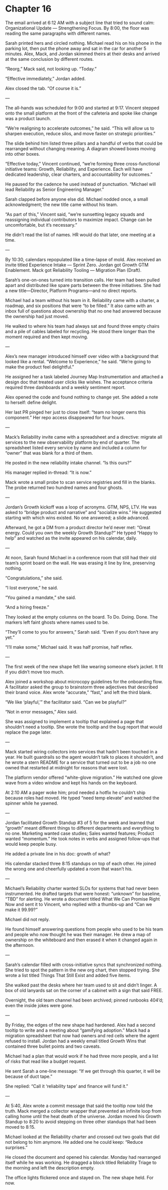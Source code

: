 # Chapter 16

The email arrived at 6:12 AM with a subject line that tried to sound calm: Organizational Update — Strengthening Focus. By 8:00, the floor was reading the same paragraphs with different names.

Sarah printed hers and circled nothing. Michael read his on his phone in the parking lot, then put the phone away and sat in the car for another 5 minutes. Alex, Mack, and Jordan skimmed theirs at their desks and arrived at the same conclusion by different routes.

“Reorg,” Mack said, not looking up. “Today.”

“Effective immediately,” Jordan added.

Alex closed the tab. “Of course it is.”

—

The all-hands was scheduled for 9:00 and started at 9:17. Vincent stepped onto the small platform at the front of the cafeteria and spoke like change was a product launch.

“We’re realigning to accelerate outcomes,” he said. “This will allow us to sharpen execution, reduce silos, and move faster on strategic priorities.”

The slide behind him listed three pillars and a handful of verbs that could be rearranged without changing meaning. A diagram showed boxes moving into other boxes.

“Effective today,” Vincent continued, “we’re forming three cross-functional initiative teams: Growth, Reliability, and Experience. Each will have dedicated leadership, clear charters, and accountability for outcomes.”

He paused for the cadence he used instead of punctuation. “Michael will lead Reliability as Senior Engineering Manager.”

Sarah clapped before anyone else did. Michael nodded once, a small acknowledgment; the new title came without his team.

“As part of this,” Vincent said, “we’re sunsetting legacy squads and reassigning individual contributors to maximize impact. Change can be uncomfortable, but it’s necessary.”

He didn’t read the list of names. HR would do that later, one meeting at a time.

—

By 10:30, calendars repopulated like a time-lapse of mold. Alex received an invite titled Experience Intake — Sprint Zero. Jordan got Growth GTM Enablement. Mack got Reliability Tooling — Migration Plan (Draft).

Sarah’s one-on-ones turned into transition calls. Her team had been pulled apart and distributed like spare parts between the three initiatives. She had a new title—Director, Platform Programs—and no direct reports.

Michael had a team without his team in it. Reliability came with a charter, a roadmap, and six positions that were “to be filled.” It also came with an inbox full of questions about ownership that no one had answered because the ownership had just moved.

He walked to where his team had always sat and found three empty chairs and a pile of cables labeled for recycling. He stood there longer than the moment required and then kept moving.

—

Alex’s new manager introduced himself over video with a background that looked like a rental. “Welcome to Experience,” he said. “We’re going to make the product feel delightful.”

He assigned her a task labeled Journey Map Instrumentation and attached a design doc that treated user clicks like wishes. The acceptance criteria required three dashboards and a weekly sentiment report.

Alex opened the code and found nothing to change yet. She added a note to herself: define delight.

Her last PR pinged her just to close itself: “team no longer owns this component.” Her repo access disappeared for four hours.

—

Mack’s Reliability invite came with a spreadsheet and a directive: migrate all services to the new observability platform by end of quarter. The spreadsheet listed every service by name and included a column for “owner” that was blank for a third of them.

He posted in the new reliability intake channel. “Is this ours?”

His manager replied in-thread: “It is now.”

Mack wrote a small probe to scan service registries and fill in the blanks. The probe returned two hundred names and four ghosts.

—

Jordan’s Growth kickoff was a loop of acronyms. GTM, NPS, LTV. He was asked to “bridge product and narrative” and “socialize wins.” He suggested starting with which wins existed. No one answered; a slide advanced.

Afterward, he got a DM from a product director he’d never met: “Great energy. Could you own the weekly Growth Standup?” He typed “Happy to help” and watched as the invite appeared on his calendar, daily.

—

At noon, Sarah found Michael in a conference room that still had their old team’s sprint board on the wall. He was erasing it line by line, preserving nothing.

“Congratulations,” she said.

“I lost everyone,” he said.

“You gained a mandate,” she said.

“And a hiring freeze.”

They looked at the empty columns on the board. To Do. Doing. Done. The markers left faint ghosts where names used to be.

“They’ll come to you for answers,” Sarah said. “Even if you don’t have any yet.”

“I’ll make some,” Michael said. It was half promise, half reflex.

—

The first week of the new shape felt like wearing someone else’s jacket. It fit if you didn’t move too much.

Alex joined a workshop about microcopy guidelines for the onboarding flow. A facilitator asked the group to brainstorm three adjectives that described their brand voice. Alex wrote “accurate,” “fast,” and left the third blank.

“We like ‘playful,’” the facilitator said. “Can we be playful?”

“Not in error messages,” Alex said.

She was assigned to implement a tooltip that explained a page that shouldn’t need a tooltip. She wrote the tooltip and the bug report that would replace the page later.

—

Mack started wiring collectors into services that hadn’t been touched in a year. He built guardrails so the agent wouldn’t talk to places it shouldn’t, and he wrote a stern README for a service that turned out to be a job no one owned that restarted at midnight for reasons that were lost.

The platform vendor offered “white-glove migration.” He watched one glove wave from a video window and kept his hands on the keyboard.

At 2:10 AM a pager woke him; prod needed a hotfix he couldn’t ship because roles had moved. He typed “need temp elevate” and watched the spinner while he yawned.

—

Jordan facilitated Growth Standup #3 of 5 for the week and learned that “growth” meant different things to different departments and everything to no one. Marketing wanted case studies; Sales wanted features; Product wanted “momentum.” He took notes in verbs and assigned follow-ups that would keep people busy.

He added a private line in his doc: growth of what?

His calendar stacked three 8:15 standups on top of each other. He joined the wrong one and cheerfully updated a room that wasn’t his.

—

Michael’s Reliability charter wanted SLOs for systems that had never been instrumented. He drafted targets that were honest: “unknown” for baseline, “TBD” for alerting. He wrote a document titled What We Can Promise Right Now and sent it to Vincent, who replied with a thumbs-up and “Can we make it 99.99?”

Michael did not reply.

He found himself answering questions from people who used to be his team and people who now thought he was their manager. He drew a map of ownership on the whiteboard and then erased it when it changed again in the afternoon.

—

Sarah’s calendar filled with cross-initiative syncs that synchronized nothing. She tried to spot the pattern in the new org chart, then stopped trying. She wrote a list titled Things That Still Exist and added five items.

She walked past the desks where her team used to sit and didn’t linger. A box of old lanyards sat on the corner of a cabinet with a sign that said FREE.

Overnight, the old team channel had been archived; pinned runbooks 404’d; even the inside jokes were gone.

—

By Friday, the edges of the new shape had hardened. Alex had a second tooltip to write and a meeting about “gamifying adoption.” Mack had a migration spreadsheet that now had owners and red cells where the agent refused to install. Jordan had a weekly email titled Growth Wins that contained three bullet points and two caveats.

Michael had a plan that would work if he had three more people, and a list of risks that read like a budget request.

He sent Sarah a one-line message: “If we get through this quarter, it will be because of duct tape.”

She replied: “Call it ‘reliability tape’ and finance will fund it.”

—

At 5:40, Alex wrote a commit message that said the tooltip now told the truth. Mack merged a collector wrapper that prevented an infinite loop from calling home until the heat death of the universe. Jordan moved his Growth Standup to 8:20 to avoid stepping on three other standups that had been moved to 8:15.

Michael looked at the Reliability charter and crossed out two goals that did not belong to him anymore. He added one he could keep: “Reduce surprises.”

He closed the document and opened his calendar. Monday had rearranged itself while he was working. He dragged a block titled Reliability Triage to the morning and left the description empty.

The office lights flickered once and stayed on. The new shape held. For now.

